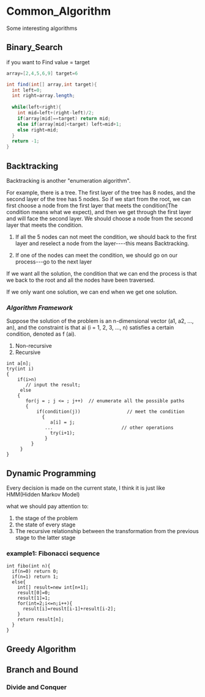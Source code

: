 # Common_Algorithm

Some interesting algorithms  

## Binary_Search
if you want to Find value = target

```java
array=[2,4,5,6,9] target=6

int find(int[] array,int target){
  int left=0;
  int right=array.length;
  
  while(left<right){
    int mid=left+(right-left)/2;
    if(array[mid]==target) return mid;
    else if(array[mid]<target) left=mid+1;
    else right=mid;
  }
  return -1;
}
```

## Backtracking

Backtracking is another "enumeration algorithm".  
  
For example, there is a tree. The first layer of the tree has 8 nodes, and the second layer of the tree has 5 nodes. So if we start from the root, we can first choose a node from the first layer that meets the condition(The condition means what we expect), and then we get through the first layer and will face the second layer. We should choose a node from the second layer that meets the condition.  
  
1. If all the 5 nodes can not meet the condition, we should back to the first layer and reselect a node from the layer----this means Backtracking.  
  
2. If one of the nodes can meet the condition, we should go on our process---go to the next layer  
  
If we want all the solution, the condition that we can end the process is that we back to the root and all the nodes have been traversed.

If we only want one solution, we can end when we get one solution.

### *Algorithm Framework*  
Suppose the solution of the problem is an n-dimensional vector (a1, a2, ..., an), and the constraint is that ai (i = 1, 2, 3, ..., n) satisfies a certain condition, denoted as f (ai).  
1.  Non-recursive  
2.  Recursive
```
int a[n];
try(int i)
{
    if(i>n)
       // input the result;
     else
    {
       for(j = ; j <= ; j++)  // enumerate all the possible paths
       {
           if(condition(j))                 // meet the condition
             {
                a[i] = j;
              ...                         // other operations
                try(i+1);
              }
         }
     }
}
```
## Dynamic Programming  

Every decision is made on the current state, I think it is just like HMM(Hidden Markov Model)  
  
what we should pay attention to:
1.  the stage of the problem
2.  the state of every stage
3.  The recursive relationship between the transformation from the previous stage to the latter stage

### example1: Fibonacci sequence
```
int fibo(int n){
  if(n=0) return 0;
  if(n=1) return 1;
  else{
    int[] result=new int[n+1];
    result[0]=0;
    result[1]=1;
    for(int=2;i<=n;i++){
      result[i]=reuslt[i-1]+result[i-2];
    }
    return result[n];
  }
}
```

## Greedy Algorithm


## Branch and Bound


### Divide and Conquer


